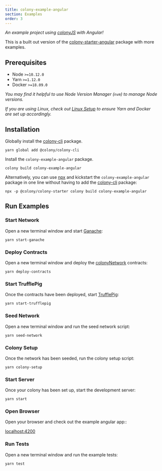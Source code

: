 ```yaml
---
title: colony-example-angular
section: Examples
order: 3
---
```


_An example project using [colonyJS](https://github.com/JoinColony/colonyJS) with Angular!_

This is a built out version of the [colony-starter-angular](/starters-colony-starter-angular) package with more examples.

## Prerequisites

- Node `>=10.12.0`
- Yarn `>=1.12.0`
- Docker `>=18.09.0`

_You may find it helpful to use Node Version Manager (`nvm`) to manage Node versions._

_If you are using Linux, check out [Linux Setup](/docs-linux-setup/) to ensure Yarn and Docker are set up accordingly._

## Installation

Globally install the [colony-cli](/cli-colony-cli) package.

```
yarn global add @colony/colony-cli
```

Install the `colony-example-angular` package.

```
colony build colony-example-angular
```

Alternatively, you can use [npx](https://www.npmjs.com/package/npx) and kickstart the `colony-example-angular` package in one line without having to add the [colony-cli](/cli-colony-cli) package:

```
npx -p @colony/colony-starter colony build colony-example-angular
```

## Run Examples

### Start Network

Open a new terminal window and start [Ganache](https://github.com/trufflesuite/ganache-cli):

```
yarn start-ganache
```

### Deploy Contracts

Open a new terminal window and deploy the [colonyNetwork](https://github.com/JoinColony/colonyNetwork) contracts:

```
yarn deploy-contracts
```

### Start TrufflePig

Once the contracts have been deployed, start [TrufflePig](https://github.com/JoinColony/trufflepig):

```
yarn start-trufflepig
```

### Seed Network

Open a new terminal window and run the seed network script:

```
yarn seed-network
```

### Colony Setup

Once the network has been seeded, run the colony setup script:

```
yarn colony-setup
```

### Start Server

Once your colony has been set up, start the development server:

```
yarn start
```

### Open Browser

Open your browser and check out the example angular app::

[localhost:4200](http://localhost:4200)

### Run Tests

Open a new terminal window and run the example tests:

```
yarn test
```
